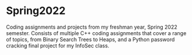 # Spring2022

Coding assignments and projects from my freshman year, Spring 2022 semester. Consists of multiple C++ coding assignments that cover a range of topics, from Binary Search Trees to Heaps, and a Python password cracking final project for my InfoSec class. 
